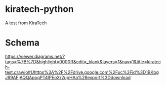 # kiratech-python
A test from KiraTech

# Schema
https://viewer.diagrams.net/?tags=%7B%7D&highlight=0000ff&edit=_blank&layers=1&nav=1&title=kiratech-test.drawio#Uhttps%3A%2F%2Fdrive.google.com%2Fuc%3Fid%3D1BKbgJ69AFjAQQApoqPT4IPEoXr2upHAa%26export%3Ddownload
